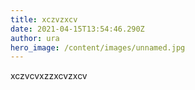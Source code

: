 ```yaml
---
title: xczvzxcv
date: 2021-04-15T13:54:46.290Z
author: ura
hero_image: /content/images/unnamed.jpg
---
```

xczvcvxzzxcvzxcv